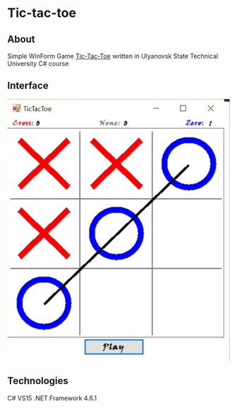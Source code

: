 # Tic-tac-toe

## About
Simple WinForm Game [Tic-Tac-Toe](https://en.wikipedia.org/wiki/Tic-tac-toe "Tic-Tac-Toe") 
written in Ulyanovsk State Technical University C# course

## Interface
![Interface-img](https://github.com/Bubliks/Tic-tac-toe/blob/master/img/img.png "Interface")

## Technologies
C# VS15 .NET Framework 4.6.1
